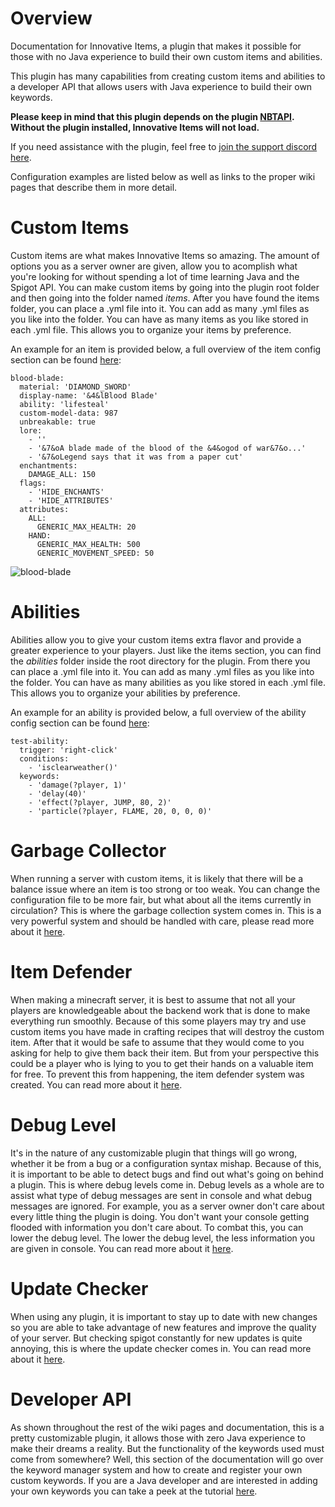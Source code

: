 # Overview
Documentation for Innovative Items, a plugin that makes it possible for those with no Java experience to build their own custom items and abilities.

This plugin has many capabilities from creating custom items and abilities to a developer API that allows users with Java experience to build their own keywords.

**Please keep in mind that this plugin depends on the plugin [NBTAPI](https://www.spigotmc.org/resources/nbt-api.7939/).  Without the plugin installed, Innovative Items will not load.**

If you need assistance with the plugin, feel free to [join the support discord here](https://discord.gg/jd2Ew5eHjp).

Configuration examples are listed below as well as links to the proper wiki pages that describe them in more detail.

# Custom Items

Custom items are what makes Innovative Items so amazing. The amount of options you as a server owner are given, allow you to acomplish what you're looking for without spending a lot of time learning Java and the Spigot API. You can make custom items by going into the plugin root folder and then going into the folder named *items*. After you have found the items folder, you can place a .yml file into it. You can add as many .yml files as you like into the folder.  You can have as many items as you like stored in each .yml file. This allows you to organize your items by preference.

An example for an item is provided below, a full overview of the item config section can be found [here](https://github.com/BoBoBalloon/InnovativeItemsDOCS/wiki/Custom-Items):

```
blood-blade:
  material: 'DIAMOND_SWORD'
  display-name: '&4&lBlood Blade'
  ability: 'lifesteal'
  custom-model-data: 987
  unbreakable: true
  lore:
    - ''
    - '&7&oA blade made of the blood of the &4&ogod of war&7&o...'
    - '&7&oLegend says that it was from a paper cut'
  enchantments:
    DAMAGE_ALL: 150
  flags:
    - 'HIDE_ENCHANTS'
    - 'HIDE_ATTRIBUTES'
  attributes:
    ALL:
      GENERIC_MAX_HEALTH: 20
    HAND:
      GENERIC_MAX_HEALTH: 500
      GENERIC_MOVEMENT_SPEED: 50
```

![blood-blade](https://user-images.githubusercontent.com/61363161/121826107-18dfc680-cc84-11eb-8b4b-00195290deca.png)

# Abilities

Abilities allow you to give your custom items extra flavor and provide a greater experience to your players. Just like the items section, you can find the *abilities* folder inside the root directory for the plugin. From there you can place a .yml file into it. You can add as many .yml files as you like into the folder.  You can have as many abilities as you like stored in each .yml file. This allows you to organize your abilities by preference.

An example for an ability is provided below, a full overview of the ability config section can be found [here](https://github.com/BoBoBalloon/InnovativeItemsDOCS/wiki/Custom-Abilities):

```
test-ability:
  trigger: 'right-click'
  conditions:
    - 'isclearweather()'
  keywords:
    - 'damage(?player, 1)'
    - 'delay(40)'
    - 'effect(?player, JUMP, 80, 2)'
    - 'particle(?player, FLAME, 20, 0, 0, 0)'
```

# Garbage Collector

When running a server with custom items, it is likely that there will be a balance issue where an item is too strong or too weak. You can change the configuration file to be more fair, but what about all the items currently in circulation? This is where the garbage collection system comes in. This is a very powerful system and should be handled with care, please read more about it [here](https://github.com/BoBoBalloon/InnovativeItemsDOCS/wiki/Garbage-Collector).

# Item Defender

When making a minecraft server, it is best to assume that not all your players are knowledgeable about the backend work that is done to make everything run smoothly. Because of this some players may try and use custom items you have made in crafting recipes that will destroy the custom item. After that it would be safe to assume that they would come to you asking for help to give them back their item. But from your perspective this could be a player who is lying to you to get their hands on a valuable item for free. To prevent this from happening, the item defender system was created. You can read more about it [here](https://github.com/BoBoBalloon/InnovativeItemsDOCS/wiki/Item-Defender).

# Debug Level

It's in the nature of any customizable plugin that things will go wrong, whether it be from a bug or a configuration syntax mishap.  Because of this, it is important to be able to detect bugs and find out what's going on behind a plugin. This is where debug levels come in. Debug levels as a whole are to assist what type of debug messages are sent in console and what debug messages are ignored. For example, you as a server owner don't care about every little thing the plugin is doing.  You don't want your console getting flooded with information you don't care about. To combat this, you can lower the debug level. The lower the debug level, the less information you are given in console. You can read more about it [here](https://github.com/BoBoBalloon/InnovativeItemsDOCS/wiki/Debug-Level).

# Update Checker

When using any plugin, it is important to stay up to date with new changes so you are able to take advantage of new features and improve the quality of your server. But checking spigot constantly for new updates is quite annoying, this is where the update checker comes in. You can read more about it [here](https://github.com/BoBoBalloon/InnovativeItemsDOCS/wiki/Update-Checker).

# Developer API

As shown throughout the rest of the wiki pages and documentation, this is a pretty customizable plugin, it allows those with zero Java experience to make their dreams a reality. But the functionality of the keywords used must come from somewhere? Well, this section of the documentation will go over the keyword manager system and how to create and register your own custom keywords. If you are a Java developer and are interested in adding your own keywords you can take a peek at the tutorial [here](https://github.com/BoBoBalloon/InnovativeItemsDOCS/wiki/Developer-API).
